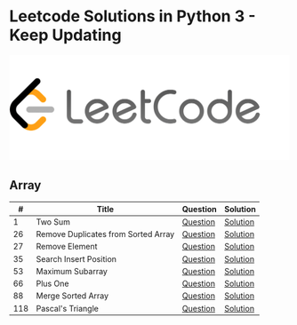 # Leetcode Solutions in Python 3 - Keep Updating
![leetcode](https://github.com/JuntaoDong/Leetcode/blob/master/leetcode.png)
## Array
| # | Title | Question | Solution |
| - | ----- | -------- | -------- |
| 1 | Two Sum | [Question](https://leetcode.com/problems/two-sum/) | [Solution]()|
| 26 | Remove Duplicates from Sorted Array | [Question](https://leetcode.com/problems/remove-duplicates-from-sorted-array/) | [Solution]()|
| 27 | Remove Element | [Question](https://leetcode.com/problems/remove-element/) | [Solution]()|
| 35 | Search Insert Position | [Question](https://leetcode.com/problems/search-insert-position/) | [Solution]()|
| 53 | Maximum Subarray | [Question](https://leetcode.com/problems/maximum-subarray/) | [Solution]()|
| 66 | Plus One | [Question](https://leetcode.com/problems/plus-one/) | [Solution]()|
| 88 | Merge Sorted Array | [Question](https://leetcode.com/problems/merge-sorted-array/) | [Solution]()|
| 118 | Pascal's Triangle | [Question](https://leetcode.com/problems/pascals-triangle/) | [Solution]()|